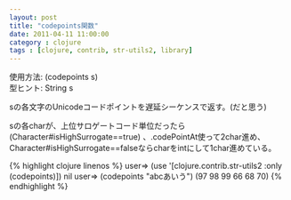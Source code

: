```yaml
---
layout: post
title: "codepoints関数"
date: 2011-04-11 11:00:00
category : clojure
tags : [clojure, contrib, str-utils2, library]
---
```

使用方法: (codepoints s)  
型ヒント: String s

sの各文字のUnicodeコードポイントを遅延シーケンスで返す。(だと思う)

<!--more-->

sの各charが、上位サロゲートコード単位だったら(Character#isHighSurrogate==true) 、.codePointAt使って2char進め、Character#isHighSurrogate==falseならcharをintにして1char進めている。

{% highlight clojure linenos %}
user=> (use '[clojure.contrib.str-utils2 :only (codepoints)])
nil
user=> (codepoints "abcあいう")
(97 98 99 66 68 70)
{% endhighlight %}

